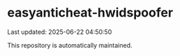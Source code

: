 # easyanticheat-hwidspoofer

Last updated: 2025-06-22 04:50:50

This repository is automatically maintained.

